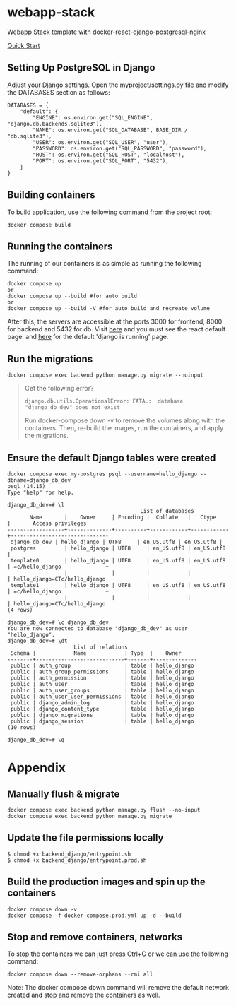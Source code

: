 # webapp-stack
Webapp Stack template with docker-react-django-postgresql-nginx

[Quick Start](QUICKSTART.md)

## Setting Up PostgreSQL in Django
Adjust your Django settings. Open the myproject/settings.py file and modify the DATABASES section as follows:
```console
DATABASES = {
    "default": {
        "ENGINE": os.environ.get("SQL_ENGINE", "django.db.backends.sqlite3"),
        "NAME": os.environ.get("SQL_DATABASE", BASE_DIR / "db.sqlite3"),
        "USER": os.environ.get("SQL_USER", "user"),
        "PASSWORD": os.environ.get("SQL_PASSWORD", "password"),
        "HOST": os.environ.get("SQL_HOST", "localhost"),
        "PORT": os.environ.get("SQL_PORT", "5432"),
    }
}
```

## Building containers
To build application, use the following command from the project root:
```console
docker compose build
```

## Running the containers
The running of our containers is as simple as running the following command:
```console
docker compose up 
or 
docker compose up --build #for auto build
or 
docker compose up --build -V #for auto build and recreate volume
```
After this, the servers are accessible at the ports 3000 for frontend, 8000 for backend and 5432 for db. 
Visit [here](http://localhost:3000) and you must see the react default page.
and [here](http://127.0.0.1:8000/) for the default 'django is running' page.

## Run the migrations
```console
docker compose exec backend python manage.py migrate --noinput
```

> Get the following error?
>
> ```console
> django.db.utils.OperationalError: FATAL:  database "django_db_dev" does not exist
> ```
>
> Run docker-compose down -v to remove the volumes along with the containers. Then, re-build the images, run the containers, and apply the migrations.

## Ensure the default Django tables were created
```console
docker compose exec my-postgres psql --username=hello_django --dbname=django_db_dev
psql (14.15)
Type "help" for help.

django_db_dev=# \l
                                          List of databases
       Name       |    Owner     | Encoding |  Collate   |   Ctype    |       Access privileges       
------------------+--------------+----------+------------+------------+-------------------------------
 django_db_dev | hello_django | UTF8     | en_US.utf8 | en_US.utf8 | 
 postgres         | hello_django | UTF8     | en_US.utf8 | en_US.utf8 | 
 template0        | hello_django | UTF8     | en_US.utf8 | en_US.utf8 | =c/hello_django              +
                  |              |          |            |            | hello_django=CTc/hello_django
 template1        | hello_django | UTF8     | en_US.utf8 | en_US.utf8 | =c/hello_django              +
                  |              |          |            |            | hello_django=CTc/hello_django
(4 rows)

django_db_dev=# \c django_db_dev
You are now connected to database "django_db_dev" as user "hello_django".
django_db_dev=# \dt
                     List of relations
 Schema |            Name            | Type  |    Owner     
--------+----------------------------+-------+--------------
 public | auth_group                 | table | hello_django
 public | auth_group_permissions     | table | hello_django
 public | auth_permission            | table | hello_django
 public | auth_user                  | table | hello_django
 public | auth_user_groups           | table | hello_django
 public | auth_user_user_permissions | table | hello_django
 public | django_admin_log           | table | hello_django
 public | django_content_type        | table | hello_django
 public | django_migrations          | table | hello_django
 public | django_session             | table | hello_django
(10 rows)

django_db_dev=# \q
```

# Appendix
## Manually flush & migrate
```console
docker compose exec backend python manage.py flush --no-input
docker compose exec backend python manage.py migrate
```

## Update the file permissions locally
```coonsole
$ chmod +x backend_django/entrypoint.sh
$ chmod +x backend_django/entrypoint.prod.sh
```

## Build the production images and spin up the containers
```console
docker compose down -v
docker compose -f docker-compose.prod.yml up -d --build
```

## Stop and remove containers, networks
To stop the containers we can just press Ctrl+C or we can use the following command:
```console  
docker compose down --remove-orphans --rmi all  
```
Note: The docker compose down command will remove the default network created and stop and remove the containers as well.